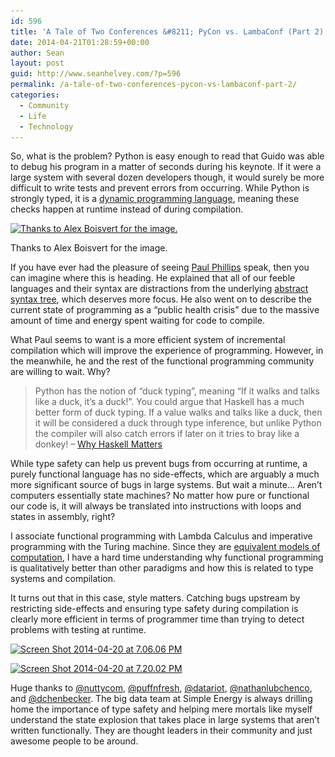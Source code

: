 ```yaml
---
id: 596
title: 'A Tale of Two Conferences &#8211; PyCon vs. LambaConf (Part 2)'
date: 2014-04-21T01:28:59+00:00
author: Sean
layout: post
guid: http://www.seanhelvey.com/?p=596
permalink: /a-tale-of-two-conferences-pycon-vs-lambaconf-part-2/
categories:
  - Community
  - Life
  - Technology
---
```

So, what is the problem? Python is easy enough to read that Guido was able to debug his program in a matter of seconds during his keynote. If it were a large system with several dozen developers though, it would surely be more difficult to write tests and prevent errors from occurring. While Python is strongly typed, it is a <a title="dynamic programming language" href="http://en.wikipedia.org/wiki/Dynamic_programming_language" target="_blank">dynamic programming language</a>, meaning these checks happen at runtime instead of during compilation.

<div id="attachment_598" style="width: 310px" class="wp-caption aligncenter">
  <a href="https://twitter.com/boia01/status/457517653582557185/photo/1"><img class="wp-image-598 size-medium" src="/assets/images/seanhelvey/2014/04/Screen-Shot-2014-04-20-at-11.07.20-AM-300x227.png" alt="Thanks to Alex Boisvert for the image." width="300" height="227" srcset="/assets/images/seanhelvey/2014/04/Screen-Shot-2014-04-20-at-11.07.20-AM-300x227.png 300w, http://www.seanhelvey.com/wp-content/uploads/2014/04/Screen-Shot-2014-04-20-at-11.07.20-AM.png 907w" sizes="(max-width: 300px) 100vw, 300px" /></a>

  <p class="wp-caption-text">
    Thanks to Alex Boisvert for the image.
  </p>
</div>

If you have ever had the pleasure of seeing <a title="Paul Phillips" href="https://twitter.com/extempore2" target="_blank">Paul Phillips</a> speak, then you can imagine where this is heading. He explained that all of our feeble languages and their syntax are distractions from the underlying <a title="abstract syntax tree" href="http://en.wikipedia.org/wiki/Abstract_syntax_tree" target="_blank">abstract syntax tree</a>, which deserves more focus. He also went on to describe the current state of programming as a &#8220;public health crisis&#8221; due to the massive amount of time and energy spent waiting for code to compile.

What Paul seems to want is a more efficient system of incremental compilation which will improve the experience of programming. However, in the meanwhile, he and the rest of the functional programming community are willing to wait. Why?

> Python has the notion of &#8220;duck typing&#8221;, meaning &#8220;If it walks and talks like a duck, it&#8217;s a duck!&#8221;. You could argue that Haskell has a much better form of duck typing. If a value walks and talks like a duck, then it will be considered a duck through type inference, but unlike Python the compiler will also catch errors if later on it tries to bray like a donkey! &#8211; <a title="Why Haskell matters" href="http://www.haskell.org/haskellwiki/Why_Haskell_matters" target="_blank">Why Haskell Matters</a>

While type safety can help us prevent bugs from occurring at runtime, a purely functional language has no side-effects, which are arguably a much more significant source of bugs in large systems. But wait a minute&#8230; Aren&#8217;t computers essentially state machines? No matter how pure or functional our code is, it will always be translated into instructions with loops and states in assembly, right?

I associate functional programming with Lambda Calculus and imperative programming with the Turing machine. Since they are <a title="equivalent models of computation" href="http://en.wikipedia.org/wiki/Church%E2%80%93Turing_thesis" target="_blank">equivalent models of computation</a>, I have a hard time understanding why functional programming is qualitatively better than other paradigms and how this is related to type systems and compilation.

It turns out that in this case, style matters. Catching bugs upstream by restricting side-effects and ensuring type safety during compilation is clearly more efficient in terms of programmer time than trying to detect problems with testing at runtime.

[<img class="aligncenter wp-image-629" src="/assets/images/seanhelvey/2014/04/Screen-Shot-2014-04-20-at-7.06.06-PM.png" alt="Screen Shot 2014-04-20 at 7.06.06 PM" width="500" height="91" srcset="/assets/images/seanhelvey/2014/04/Screen-Shot-2014-04-20-at-7.06.06-PM.png 729w, /assets/images/seanhelvey/2014/04/Screen-Shot-2014-04-20-at-7.06.06-PM-300x54.png 300w" sizes="(max-width: 500px) 100vw, 500px" />](/assets/images/seanhelvey/2014/04/Screen-Shot-2014-04-20-at-7.06.06-PM.png)

[<img class="aligncenter wp-image-639" src="/assets/images/seanhelvey/2014/04/Screen-Shot-2014-04-20-at-7.20.02-PM.png" alt="Screen Shot 2014-04-20 at 7.20.02 PM" width="500" height="86" srcset="/assets/images/seanhelvey/2014/04/Screen-Shot-2014-04-20-at-7.20.02-PM.png 707w, /assets/images/seanhelvey/2014/04/Screen-Shot-2014-04-20-at-7.20.02-PM-300x51.png 300w" sizes="(max-width: 500px) 100vw, 500px" />](/assets/images/seanhelvey/2014/04/Screen-Shot-2014-04-20-at-7.20.02-PM.png)

Huge thanks to <a title="@nuttycom" href="https://twitter.com/nuttycom" target="_blank">@nuttycom</a>, <a title="@puffnfresh" href="https://twitter.com/puffnfresh" target="_blank">@puffnfresh</a>, <a title="@DataRiot" href="https://twitter.com/DataRiot" target="_blank">@datariot</a>, <a title="@NathanLubchenco" href="https://twitter.com/NathanLubchenco" target="_blank">@nathanlubchenco</a>, and <a title="@dchenbecker" href="https://twitter.com/dchenbecker" target="_blank">@dchenbecker</a>. The big data team at Simple Energy is always drilling home the importance of type safety and helping mere mortals like myself understand the state explosion that takes place in large systems that aren&#8217;t written functionally. They are thought leaders in their community and just awesome people to be around.

&nbsp;